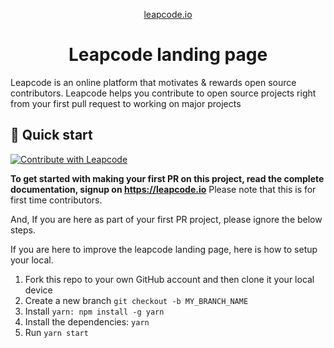 
<p align="center">
  <a href="https://www.leapcode.io">
    leapcode.io
  </a>
</p>
<h1 align="center">
  Leapcode landing page
</h1>

Leapcode is an online platform that motivates & rewards open source contributors. Leapcode helps you contribute to open source projects right from your first pull request to working on major projects


## 🚀 Quick start

[![Contribute with Leapcode](https://img.shields.io/badge/Leapcode-Contribute%20with%20leapcode-brightgreen?style=for-the-badge)](https://app.leapcode.io/)

**To get started with making your first PR on this project, read the complete documentation, signup on https://leapcode.io** Please note that this is for first time contributors.

And, If you are here as part of your first PR project, please ignore the below steps.

If you are here to improve the leapcode landing page, here is how to setup your local.

1.  Fork this repo to your own GitHub account and then clone it your local device
2.  Create a new branch ``` git checkout -b MY_BRANCH_NAME ```
3.  Install ``` yarn: npm install -g yarn ```
4.  Install the dependencies: ``` yarn ```
5.  Run ``` yarn start ```
